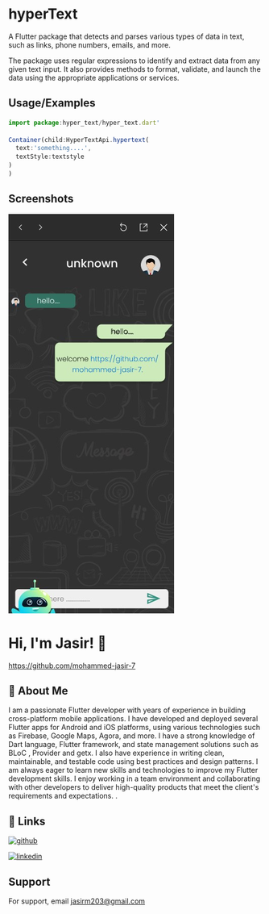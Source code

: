 
# hyperText


A Flutter package that detects and parses various types of data in text, such as links, phone numbers, emails, and more.
 
  The package uses regular expressions  to identify and extract data from any given text input. It also provides methods to format, validate, and launch the data using the appropriate applications or services.
 

## Usage/Examples

```javascript
import package:hyper_text/hyper_text.dart'

Container(child:HyperTextApi.hypertext(
  text:'something....',
  textStyle:textstyle
)
)
```
## Screenshots

![App Screenshot](https://github.com/mohammed-jasir-7/images/blob/main/WhatsApp%20Image%202023-10-23%20at%2023.06.15_4e771aa6.jpg)


# Hi, I'm Jasir! 👋
https://github.com/mohammed-jasir-7

## 🚀 About Me
I am a passionate Flutter developer with years of experience in building cross-platform mobile applications. I have developed and deployed several Flutter apps for Android and iOS platforms, using various technologies such as Firebase, Google Maps, Agora, and more. I have a strong knowledge of Dart language, Flutter framework, and state management solutions such as BLoC , Provider and getx. I also have experience in writing clean, maintainable, and testable code using best practices and design patterns. I am always eager to learn new skills and technologies to improve my Flutter development skills. I enjoy working in a team environment and collaborating with other developers to deliver high-quality products that meet the client's requirements and expectations.
.

## 🔗 Links
[![github](https://cdn.iconscout.com/icon/free/png-512/free-github-169-1174970.png?f=webp&w=80)](https://github.com/mohammed-jasir-7)



[![linkedin](https://img.shields.io/badge/linkedin-0A66C2?style=for-the-badge&logo=linkedin&logoColor=white)](https://www.linkedin.com/in/jasir-bin-shihabudeen-61b99722b/)



## Support

For support, email jasirm203@gmail.com 
